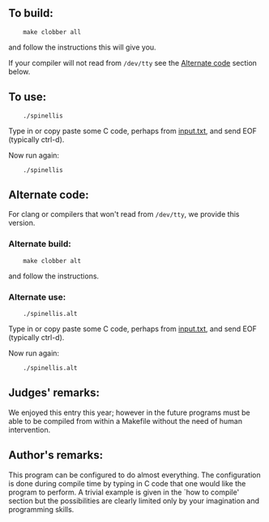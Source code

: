 ## To build:

```<!---sh-->
    make clobber all
```

and follow the instructions this will give you.

If your compiler will not read from `/dev/tty` see the [Alternate
code](#alternate-code) section below.


## To use:

```<!---sh-->
    ./spinellis
```

Type in or copy paste some C code, perhaps from [input.txt](input.txt), and send
EOF (typically ctrl-d).

Now run again:

```<!---sh-->
    ./spinellis
```


## Alternate code:

For clang or compilers that won't read from `/dev/tty`, we provide this version.


### Alternate build:

```<!---sh-->
    make clobber alt
```

and follow the instructions.


### Alternate use:

```<!---sh-->
    ./spinellis.alt
```

Type in or copy paste some C code, perhaps from [input.txt](input.txt), and send
EOF (typically ctrl-d).

Now run again:

```<!---sh-->
    ./spinellis.alt
```


## Judges' remarks:

We enjoyed this entry this year; however in the future programs must be able to
be compiled from within a Makefile without the need of human intervention.


## Author's remarks:

This program can be configured to do almost everything.  The configuration is
done during compile time by typing in C code that one would like the program
to perform.  A trivial example is given in the `how to compile' section but the
possibilities are clearly limited only by your imagination and programming
skills.


<!--

    Copyright © 1984-2024 by Landon Curt Noll. All Rights Reserved.

    You are free to share and adapt this file under the terms of this license:

	Creative Commons Attribution-ShareAlike 4.0 International (CC BY-SA 4.0)

    For more information, see:

	https://creativecommons.org/licenses/by-sa/4.0/

-->

